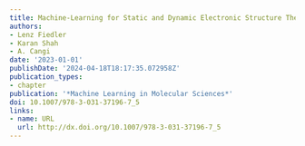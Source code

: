 ```yaml
---
title: Machine-Learning for Static and Dynamic Electronic Structure Theory
authors:
- Lenz Fiedler
- Karan Shah
- A. Cangi
date: '2023-01-01'
publishDate: '2024-04-18T18:17:35.072958Z'
publication_types:
- chapter
publication: '*Machine Learning in Molecular Sciences*'
doi: 10.1007/978-3-031-37196-7_5
links:
- name: URL
  url: http://dx.doi.org/10.1007/978-3-031-37196-7_5
---
```

